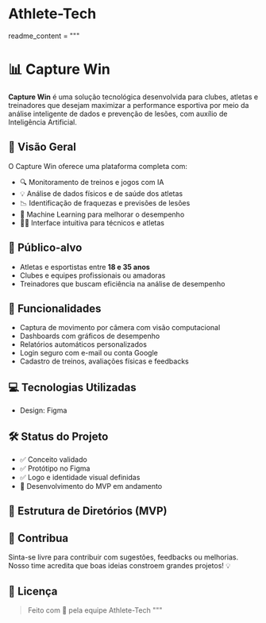 # Athlete-Tech

readme_content = """
# 📊 Capture Win

**Capture Win** é uma solução tecnológica desenvolvida para clubes, atletas e treinadores que desejam maximizar a performance esportiva por meio da análise inteligente de dados e prevenção de lesões, com auxílio de Inteligência Artificial.

## 🚀 Visão Geral

O Capture Win oferece uma plataforma completa com:

- 🔍 Monitoramento de treinos e jogos com IA
- 💡 Análise de dados físicos e de saúde dos atletas
- 📉 Identificação de fraquezas e previsões de lesões
- 🧠 Machine Learning para melhorar o desempenho
- 🧑‍🏫 Interface intuitiva para técnicos e atletas

## 📱 Público-alvo

- Atletas e esportistas entre **18 e 35 anos**
- Clubes e equipes profissionais ou amadoras
- Treinadores que buscam eficiência na análise de desempenho

## 🧩 Funcionalidades

- Captura de movimento por câmera com visão computacional
- Dashboards com gráficos de desempenho
- Relatórios automáticos personalizados
- Login seguro com e-mail ou conta Google
- Cadastro de treinos, avaliações físicas e feedbacks

## 💻 Tecnologias Utilizadas

- Design: Figma

## 🛠️ Status do Projeto

- ✅ Conceito validado
- ✅ Protótipo no Figma
- ✅ Logo e identidade visual definidas
- 🔧 Desenvolvimento do MVP em andamento

## 📂 Estrutura de Diretórios (MVP)


## 🧠 Contribua

Sinta-se livre para contribuir com sugestões, feedbacks ou melhorias. Nosso time acredita que boas ideias constroem grandes projetos! 💡

## 🧾 Licença

> Feito com 💙 pela equipe Athlete-Tech
"""
